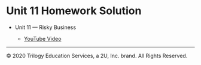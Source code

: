 # Unit 11 Homework Solution

* Unit 11 — Risky Business

  * [YouTube Video](https://youtu.be/AoDo8xPI1zY)

---
© 2020 Trilogy Education Services, a 2U, Inc. brand. All Rights Reserved.
